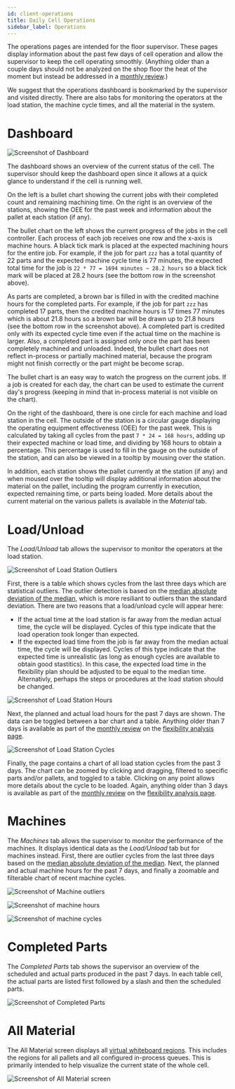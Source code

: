 ```yaml
---
id: client-operations
title: Daily Cell Operations
sidebar_label: Operations
---
```


The operations pages are intended for the floor supervisor. These pages display information about
the past few days of cell operation and allow the supervisor to keep the cell operating smoothly.
(Anything older than a couple days should not be analyzed on the shop floor the heat of the moment but
instead be addressed in a [monthly review](improve-fms.md).)

We suggest that the operations dashboard is bookmarked by the supervisor and visited directly.
There are also tabs for monitoring the operators at the load station, the machine cycle times,
and all the material in the system.

# Dashboard

![Screenshot of Dashboard](assets/insight-dashboard.png)

The dashboard shows an overview of the current status of the cell.
The supervisor should keep the dashboard open since it allows at a quick glance to
understand if the cell is running well.

On the left is a bullet chart showing the current jobs with their completed
count and remaining machining time. On the right is an overview of the
stations, showing the OEE for the past week and information about the pallet
at each station (if any).

The bullet chart on the left shows the current progress of the jobs in the
cell controller. Each process of each job receives one row and the x-axis is
machine hours. A black tick mark is placed at the expected machining hours
for the entire job. For example, if the job for part `zzz` has a total
quantity of 22 parts and the expected machine cycle time is 77 minutes, the
expected total time for the job is `22 * 77 = 1694 minutes ~ 28.2 hours` so a
black tick mark will be placed at 28.2 hours (see the bottom row in the
screenshot above).

As parts are completed, a brown bar is filled in with the credited machine
hours for the completed parts. For example, if the job for part `zzz` has
completed 17 parts, then the credited machine hours is 17 times 77 minutes
which is about 21.8 hours so a brown bar will be drawn up to 21.8 hours (see
the bottom row in the screenshot above). A completed part is credited only with
its expected cycle time even if the actual time on the machine is larger. Also,
a completed part is assigned only once the part has been completely machined and unloaded.
Indeed, the bullet chart does not reflect in-process or partially machined material, because
the program might not finish correctly or the part might be become scrap.

The bullet chart is an easy way to watch the progress on the current jobs. If
a job is created for each day, the chart can be used to estimate the current
day's progress (keeping in mind that in-process material is not visible on
the chart).

On the right of the dashboard, there is one circle for each machine and load station in the cell.
The outside of the station is a circular gauge displaying the operating equipment effectiveness (OEE)
for the past week. This is calculated by taking all cycles from the past `7 * 24 = 168 hours`, adding up
their expected machine or load time, and dividing by 168 hours to obtain a percentage. This percentage is used
to fill in the gauge on the outside of the station, and can also be viewed in a tooltip by mousing over the station.

In addition, each station shows the pallet currently at the station (if any) and when moused over the tooltip will
display additional information about the material on the pallet, including the program currently in execution,
expected remaining time, or parts being loaded. More details about the current material on the various pallets
is available in the _Material_ tab.

# Load/Unload

The _Load/Unload_ tab allows the supervisor to monitor the operators at the load station.

![Screenshot of Load Station Outliers](assets/insight-load-outliers.png)

First, there is a table which shows cycles from the last three days which are
statistical outliers. The outlier detection is based on the [median absolute
deviation of the
median](https://en.wikipedia.org/wiki/Median_absolute_deviation), which is
more resiliant to outliers than the standard deviation. There are two reasons that a load/unload
cycle will appear here:

- If the actual time at the load station is far away from the median actual time, the cycle will be displayed. Cycles of this
  type indicate that the load operation took longer than expected.
- If the expected load time from the job is far away from the median actual time, the cycle will be displayed. Cycles of this
  type indicate that the expected time is unrealistic (as long as enough cycles are available to obtain good stastitics). In this
  case, the expected load time in the flexibility plan should be adjusted to be equal to the median time. Alternativly,
  perhaps the steps or procedures at the load station should be changed.

![Screenshot of Load Station Hours](assets/insight-load-hours.png)

Next, the planned and actual load hours for the past 7 days are shown. The
data can be toggled between a bar chart and a table. Anything older than 7
days is available as part of the [monthly review](improve-fms.md) on the
[flexibility analysis page](client-flexibility-analysis.md).

![Screenshot of Load Station Cycles](assets/insight-load-cycle-graph.png)

Finally, the page contains a chart of all load station cycles from the past 3 days. The chart can
be zoomed by clicking and dragging, filtered to specific parts and/or
pallets, and toggled to a table. Clicking on any point allows more details
about the cycle to be loaded. Again, anything older than 3
days is available as part of the [monthly review](improve-fms.md) on the
[flexibility analysis page](client-flexibility-analysis.md).

# Machines

The _Machines_ tab allows the supervisor to monitor the performance of the
machines. It displays identical data as the _Load/Unload_ tab but for
machines instead. First, there are outlier cycles from the last three days
based on the [median absolute deviation of the
median](https://en.wikipedia.org/wiki/Median_absolute_deviation). Next, the
planned and actual machine hours for the past 7 days, and finally a zoomable
and filterable chart of recent machine cycles.

![Screenshot of Machine outliers](assets/insight-machine-outliers.png)

![Screenshot of machine hours](assets/insight-machine-hours.png)

![Screenshot of machine cycles](assets/insight-machine-cycle-graph.png)

# Completed Parts

The _Completed Parts_ tab shows the supervisor an overview of the scheduled and actual parts produced in the past 7 days.
In each table cell, the actual parts are listed first followed by a slash and then the scheduled parts.

![Screenshot of Completed Parts](assets/insight-completed-parts.png)

# All Material

The All Material screen displays all [virtual whiteboard regions](material-tracking.md). This includes the regions for all pallets
and all configured in-process queues. This is primarily intended to help visualize the current state
of the whole cell.

![Screenshot of All Material screen](assets/insight-all-material.png)
